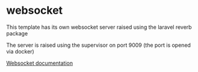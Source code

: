 # websocket

This template has its own websocket server raised using the laravel reverb package

The server is raised using the supervisor on port 9009 (the port is opened via docker)

[Websocket documentation](https://laravel.com/docs/11.x/broadcasting)
